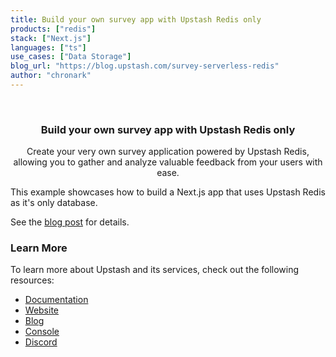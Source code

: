 ```yaml
---
title: Build your own survey app with Upstash Redis only
products: ["redis"]
stack: ["Next.js"]
languages: ["ts"]
use_cases: ["Data Storage"]
blog_url: "https://blog.upstash.com/survey-serverless-redis"
author: "chronark"
---
```


<br />
<div align="center">

  <h3 align="center"> Build your own survey app with Upstash Redis only</h3>

  <p align="center"> 
    Create your very own survey application powered by Upstash Redis, allowing you to gather and analyze valuable feedback from your users with ease.
  </p>
</div>

This example showcases how to build a Next.js app that uses Upstash Redis as it's only database.

See the [blog post](https://blog.upstash.com/survey-serverless-redis) for details.

### Learn More

To learn more about Upstash and its services, check out the following resources:

- [Documentation](https://docs.upstash.com)
- [Website](https://upstash.com)
- [Blog](https://upstash.com/blog)
- [Console](https://console.upstash.com)
- [Discord](https://upstash.com/discord)
